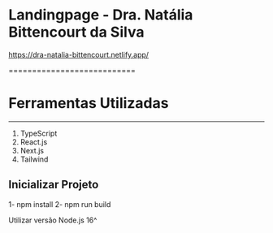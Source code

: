 # Landingpage - Dra. Natália Bittencourt da Silva

https://dra-natalia-bittencourt.netlify.app/

===========================

# Ferramentas Utilizadas
---------------

1. TypeScript
2. React.js
3. Next.js
4. Tailwind

Inicializar Projeto
---------------

1- npm install
2- npm run build

Utilizar versão Node.js 16^